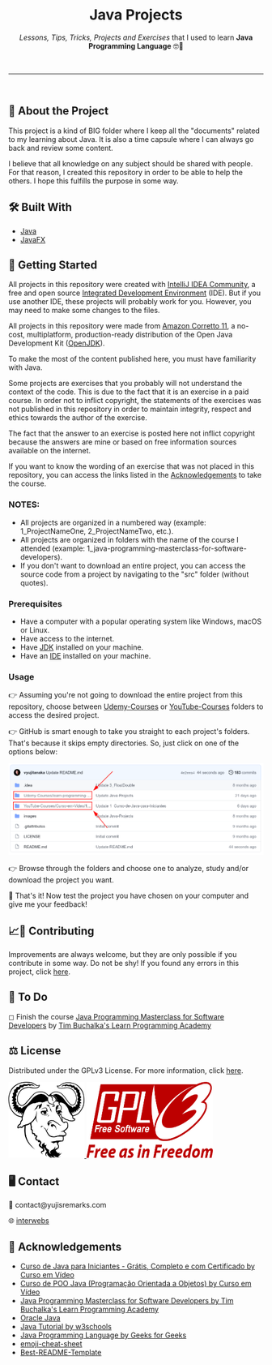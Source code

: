 <!-- Heading -->
<h1 align="center">Java Projects</h1>
    <p align="center"><em>Lessons, Tips, Tricks, Projects and Exercises </em>that I used to learn <strong>Java Programming Language</strong> &#x1F913&#x1F596</p>
<br>

---

<br>

<!-- About the Project -->
<h2><strong>&#x1F9D0 About the Project</strong></h2>
    <p>This project is a kind of BIG folder where I keep all the "documents" related to my learning about Java. It is also a time capsule where I can always go back and review some content.</p>
    <p>I believe that all knowledge on any subject should be shared with people. For that reason, I created this repository in order to be able to help the others. I hope this fulfills the purpose in some way.</p>

<!-- Built With -->
<h2><strong>&#x1F6E0 Built With</strong></h2>
    <ul>
        <li><a href="https://en.wikipedia.org/wiki/Java_%28programming_language%29">Java</a></li>
        <li><a href="https://openjfx.io/">JavaFX</a></li>
    </ul>

<!-- Getting Started -->
<h2><strong>&#x1F3C1 Getting Started</strong></h2>
    <p>All projects in this repository were created with <a href="https://www.jetbrains.com/idea/">IntelliJ IDEA Community</a>, a free and open source <a href="https://en.wikipedia.org/wiki/Integrated_development_environment">Integrated Development Environment</a> (IDE). But if you use another IDE, these projects will probably work for you. However, you may need to make some changes to the files.</p>
    <p>All projects in this repository were made from <a href="https://docs.aws.amazon.com/corretto/latest/corretto-11-ug/what-is-corretto-11.html">Amazon Corretto 11</a>, a no-cost, multiplatform, production-ready distribution of the Open Java Development Kit (<a href="https://openjdk.java.net/">OpenJDK</a>).</p>
    <p>To make the most of the content published here, you must have familiarity with Java.</p>
    <p>Some projects are exercises that you probably will not understand the context of the code. This is due to the fact that it is an exercise in a paid course. In order not to inflict copyright, the statements of the exercises was not published in this repository in order to maintain integrity, respect and ethics towards the author of the exercise.</p>
    <p>The fact that the answer to an exercise is posted here not inflict copyright because the answers are mine or based on free information sources available on the internet.</p>
    <p>If you want to know the wording of an exercise that was not placed in this repository, you can access the links listed in the <a href="https://github.com/vyujitanaka/Java-Projects#acknowledgements">Acknowledgements</a> to take the course.</p>

<!-- Notes -->
<h3><strong>NOTES:</strong></h3>
    <ul>
        <li>All projects are organized in a numbered way (example: 1_ProjectNameOne, 2_ProjectNameTwo, etc.).</li>
        <li>All projects are organized in folders with the name of the course I attended (example: 1_java-programming-masterclass-for-software-developers).</li>
        <li>If you don't want to download an entire project, you can access the source code from a project by navigating to the "src" folder (without quotes).</li>
    </ul>

<!-- Prerequisites -->
<h3><strong>Prerequisites</strong></h3>
    <ul>
        <li>Have a computer with a popular operating system like Windows, macOS or Linux.</li>
        <li>Have access to the internet.</li>
        <li>Have <a href="https://en.wikipedia.org/wiki/Java_Development_Kit">JDK</a> installed on your machine.</li>
        <li>Have an <a href="https://en.wikipedia.org/wiki/Integrated_development_environment">IDE</a> installed on your machine.</li>
    </ul>
    
<!-- Usage Examples -->
### Usage
&#128073; Assuming you're not going to download the entire project from this repository, choose between [Udemy-Courses](https://github.com/vyujitanaka/Java-Projects/tree/master/Udemy-Courses) or [YouTube-Courses](https://github.com/vyujitanaka/Java-Projects/tree/master/YouTube-Courses) folders to access the desired project.

&#128073; GitHub is smart enough to take you straight to each project's folders. That's because it skips empty directories. So, just click on one of the options below:

<p><img src="images/Screenshot-1.png" alt="Screenshot 1"></p>

&#128073; Browse through the folders and choose one to analyze, study and/or download the project you want.

&#127881; That's it! Now test the project you have chosen on your computer and give me your feedback!

<!-- Contributing -->
<h2><strong>&#128200;&#129309; Contributing</strong></h2>
<p>Improvements are always welcome, but they are only possible if you contribute in some way. Do not be shy! If you found any errors in this project, click <a href="https://github.com/vyujitanaka/Java-Projects/issues">here</a>.</p>

<!-- To Do -->
<h2><strong>&#128221; To Do</strong></h2>
<p>&#9723; Finish the course <a href="https://www.udemy.com/course/java-the-complete-java-developer-course/">Java Programming Masterclass for Software Developers</a> by <a href="https://www.udemy.com/user/learn-programming-academy/">Tim Buchalka's Learn Programming Academy</a></p>

<!-- License -->
<h2><strong>&#9878; License</strong></h2>
<p>Distributed under the GPLv3 License. For more information, click <a href="https://github.com/vyujitanaka/Java-Projects/blob/master/LICENSE">here</a>.<p>

<!-- License Logos -->
<p align = "left">
    <tr>
        <td>
            <a href="https://www.gnu.org/">
            <img src="images/GNU-Logo.png" alt="GNU Logo" width="150" height="150">
            </a>
        </td>
    </tr>
    <tr>
        <td>
            <a href="https://www.gnu.org/licenses/gpl-3.0.html">
            <img src="images/GPLv3-Logo.png" alt="GNU Logo" width="250" height="150">
            </a>
        </td>
    </tr>
</p>

<!-- Contact -->
<h2><strong>&#128421; Contact</strong></h2>
<p>&#128231; contact@yujisremarks.com</p>
<p>&#127760; <a href="https://linktr.ee/vyujitanaka">interwebs</a></p>

<!-- Acknowledgements-->
<h2><strong>&#129392; Acknowledgements</strong></h2>
<ul>
    <li><a href="https://www.cursoemvideo.com/course/java-basico/">Curso de Java para Iniciantes - Grátis, Completo e com Certificado by Curso em Vídeo</a></li>
    <li><a href="https://www.cursoemvideo.com/course/java-poo/">Curso de POO Java (Programação Orientada a Objetos) by Curso em Vídeo</a></li>
    <li><a href="https://www.udemy.com/course/java-the-complete-java-developer-course/">Java Programming Masterclass for Software Developers by Tim Buchalka's Learn Programming Academy</a></li>
    <li><a href="https://www.oracle.com/java/">Oracle Java</a></li>
    <li><a href="https://www.w3schools.com/java/default.asp">Java Tutorial by w3schools</a></li>
    <li><a href="https://www.geeksforgeeks.org/java/">Java Programming Language by Geeks for Geeks</a></li>
    <li><a href="https://github.com/ikatyang/emoji-cheat-sheet">emoji-cheat-sheet</a></li>
    <li><a href="https://github.com/othneildrew/Best-README-Template">Best-README-Template</a></li>
</ul>
